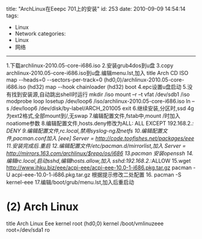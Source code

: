 title: "ArchLinux在Eeepc 701上的安装"
id: 253
date: 2010-09-09 14:54:14
tags: 
- Linux
- Network
categories: 
- Linux
- 网络
---

1.下载archlinux-2010.05-core-i686.iso
2.安装grub4dos到u盘
3.copy archlinux-2010.05-core-i686.iso到u盘.编辑menu.lst,加入
title Arch CD ISO
map --heads=0 --sectors-per-track=0 (hd0,0)/archlinux-2010.05-core-i686.iso (hd32)
map --hook
chainloader (hd32)
boot
4.epc设置u盘启动
5.没有找到安装源,自动跳出shell时运行
mkdir /iso
mount –r –t vfat /dev/sdb1 /iso
modprobe loop
losetup /dev/loop6 /iso/archlinux-2010.05-core-i686.iso
ln –s /dev/loop6 /dev/disk/by-label/ARCH_201005
exit
6.继续安装,分区时,ssd 4g为ext2格式,全部mount到/,无swap
7.编辑配置文件,fstab中,mount /时加入noatiome参数
8.编辑配置文件,hosts.deny修改为ALL: ALL EXCEPT 192.168.2.*: DENY
9.编辑配置文件,rc.local,禁用syslog-ng及netfs
10.编辑配置文件,pacman.conf加入
[eee]
Server = http://code.toofishes.net/packages/eee
11.安装完成后.重启
12.编辑配置文件/etc/pacman.d/mirrorlist,加入
Server = http://mirrors.163.com/archlinux/$repo/os/i686
13.pacman 安装openssh
14.编辑rc.local,启动sshd,编辑hosts.allow,加入
sshd:192.168.2.*:ALLOW
15.wget http://www.ihku.biz/eee/acpi-eee/acpi-eee-10.0-1-i686.pkg.tar.gz
pacman -U acpi-eee-10.0-1-i686.pkg.tar.gz
根据提示修改二处配置
16\. pacman -S kernel-eee
17.编辑/boot/grub/menu.lst,加入后重启动
# (2) Arch Linux
title  Arch Linux Eee kernel
root   (hd0,0)
kernel /boot/vmlinuzeee root=/dev/sda1 ro